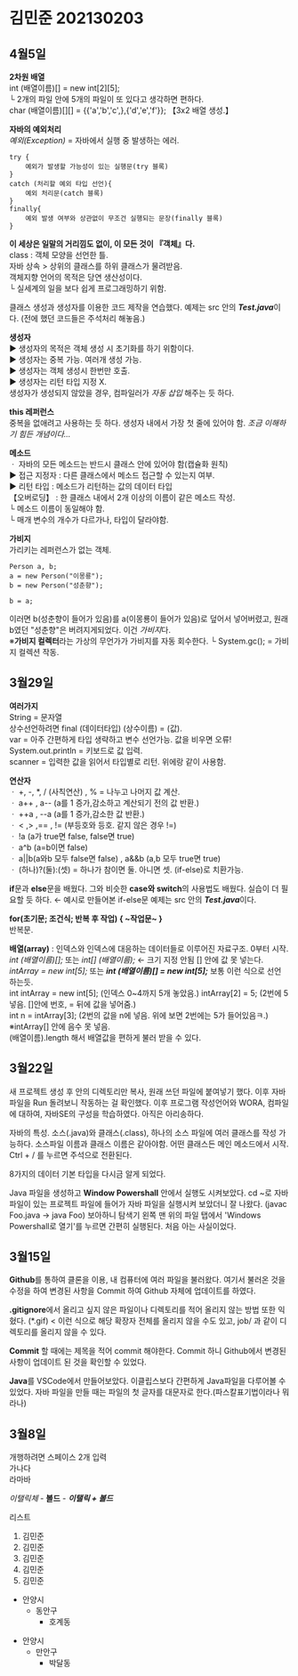 # 김민준 202130203

## 4월5일
**2차원 배열**  
int (배열이름)[] = new int[2][5];  
    └ 2개의 파일 안에 5개의 파일이 또 있다고 생각하면 편하다.  
char (배열이름)[][] = {{'a','b','c',},{'d','e','f'}}; 【3x2 배열 생성.】  

**자바의 예외처리**  
*예외(Exception)* = 자바에서 실행 중 발생하는 에러.  
```
try {  
    예외가 발생할 가능성이 있는 실행문(try 블록)  
}  
catch (처리할 예외 타입 선언){  
    예외 처리문(catch 블록)  
}  
finally{  
    예외 발생 여부와 상관없이 무조건 실행되는 문장(finally 블록)  
}  
```
**이 세상은 일말의 거리낌도 없이, 이 모든 것이 『객체』다.**  
class : 객체 모양을 선언한 틀.  
자바 상속 > 상위의 클래스를 하위 클래스가 물려받음.  
객체지향 언어의 목적은 당연 생산성이다.  
    └ 실세계의 일을 보다 쉽게 프로그래밍하기 위함.  

클래스 생성과 생성자를 이용한 코드 제작을 연습했다. 예제는 src 안의 ***Test.java***이다. (전에 했던 코드들은 주석처리 해놓음.)

**생성자**  
▶ 생성자의 목적은 객체 생성 시 초기화를 하기 위함이다.  
▶ 생성자는 중복 가능. 여러개 생성 가능.  
▶ 생성자는 객체 생성시 한번만 호출.  
▶ 생성자는 리턴 타입 지정 X.  
생성자가 생성되지 않았을 경우, 컴파일러가 *자동 삽입* 해주는 듯 하다.

**this 레퍼런스**  
중복을 없애려고 사용하는 듯 하다. 생성자 내에서 가장 첫 줄에 있어야 함. *조금 이해하기 힘든 개념이다...*  

**메소드**  
ㆍ 자바의 모든 메소드는 반드시 클래스 안에 있어야 함(캡슐화 원칙)  
▶ 접근 지정자 : 다른 클래스에서 메소드 접근할 수 있는지 여부.  
▶ 리턴 타입 : 메소드가 리턴하는 값의 데이터 타입  
【오버로딩】 : 한 클래스 내에서 2개 이상의 이름이 같은 메소드 작성.  
    └ 메소드 이름이 동일해야 함.  
    └ 매개 변수의 개수가 다르가나, 타입이 달라야함.  

**가비지**  
가리키는 레퍼런스가 없는 객체.  
```
Person a, b;
a = new Person("이몽룡");
b = new Person("성춘향");

b = a;
```
이러면 b(성춘향이 들어가 있음)를 a(이몽룡이 들어가 있음)로 덮어서 넣어버렸고, 원래 b였던 "성춘향"은 버려지게되었다. 이건 *가비지*다.  
※**가비지 컬렉터**라는 가상의 무언가가 가비지를 자동 회수한다.
    └ System.gc();   =   가비지 컬렉션 작동.

## 3월29일
**여러가지**  
String = 문자열  
상수선언하려면 final (데이터타입) (상수이름) = (값).  
var = 아주 간편하게 타입 생략하고 변수 선언가능. 값을 비우면 오류!  
System.out.println = 키보드로 값 입력.  
scanner = 입력한 값을 읽어서 타입별로 리턴. 위에랑 같이 사용함.  

**연산자**  
ㆍ +, -, *, / (사칙연산) , % = 나누고 나머지 값 계산.  
ㆍ a++ , a-- (a를 1 증가,감소하고 계산되기 전의 값 반환.)  
ㆍ ++a , --a (a를 1 증가,감소한 값 반환.)  
ㆍ < ,> ,== , != (부등호와 등호. 같지 않은 경우 !=)  
ㆍ !a (a가 true면 false, false면 true)  
ㆍ a^b (a=b이면 false)  
ㆍ a||b(a와b 모두 false면 false) , a&&b (a,b 모두 true면 true)  
ㆍ (하나)?(둘):(셋) = 하나가 참이면 둘. 아니면 셋. (if-else)로 치환가능.  

**if**문과 **else**문을 배웠다. 그와 비슷한 **case와 switch**의 사용법도 배웠다. 실습이 더 필요할 듯 하다. ← 예시로 만들어본 if-else문 예제는 src 안의 ***Test.java***이다.

**for(초기문; 조건식; 반복 후 작업) { ~작업문~ }**  
반복문.

**배열(array)** : 인덱스와 인덱스에 대응하는 데이터들로 이루어진 자료구조. 0부터 시작.  
*int (배열이름)[];* 또는 *int[] (배열이름);* ← 크기 지정 안됨 [] 안에 값 못 넣는다.  
*intArray = new int[5];* 또는 ***int (배열이름)[] = new int[5];*** 보통 이런 식으로 선언 하는듯.  
int intArray = new int[5]; (인덱스 0~4까지 5개 놓았음.)
intArray[2] = 5; (2번에 5 넣음. []안에 번호, = 뒤에 값을 넣어줌.)  
int n = intArray[3]; (2번의 값을 n에 넣음. 위에 보면 2번에는 5가 들어있음ㅋ.)  
※intArray[] 안에 음수 못 넣음.  
(배열이름).length 해서 배열값을 편하게 불러 받을 수 있다.

## 3월22일
새 프로젝트 생성 후 안의 디렉토리만 복사, 원래 쓰던 파일에 붙여넣기 했다. 이후 자바 파일을 Run 돌려보니 작동하는 걸 확인했다. 이후 프로그램 작성언어와 WORA, 컴파일에 대하여, 자바SE의 구성을 학습하였다. 아직은 아리송하다.

자바의 특성. 소스(.java)와 클래스(.class), 하나의 소스 파일에 여러 클래스를 작성 가능하다. 소스파일 이름과 클래스 이름은 같아야함. 어떤 클래스든 메인 메소드에서 시작. Ctrl + / 를 누르면 주석으로 전환된다.

8가지의 데이터 기본 타입을 다시금 알게 되었다.

Java 파일을 생성하고 **Window Powershall** 안에서 실행도 시켜보았다. cd ~로 자바 파일이 있는 프로젝트 파일에 들어가 자바 파일을 실행시켜 보았더니 잘 나왔다. (javac Foo.java → java Foo) 보아하니 탐색기 왼쪽 맨 위의 파일 탭에서 'Windows Powershall로 열기'를 누르면 간편히 실행된다. 처음 아는 사실이었다.

## 3월15일
**Github**를 통하여 클론을 이용, 내 컴퓨터에 여러 파일을 불러왔다.
여기서 불러온 것을 수정을 하여 변경된 사항을 Commit 하여 Github 자체에 업데이트를 하였다.

 **.gitignore**에서 올리고 싶지 않은 파일이나 디렉토리를 적어 올리지 않는 방법 또한 익혔다.
 (*.gif) < 이런 식으로 해당 확장자 전체를 올리지 않을 수도 있고, job/ 과 같이 디렉토리를 올리지 않을 수 있다.

 **Commit** 할 때에는 제목을 적어 commit 해야한다. Commit 하니 Github에서 변경된 사항이 업데이트 된 것을 확인할 수 있었다.

 **Java**를 VSCode에서 만들어보았다. 이클립스보다 간편하게 Java파일을 다루어볼 수 있었다. 자바 파일을 만들 때는 파일의 첫 글자를 대문자로 한다.(파스칼표기법이라나 뭐라나)

 ## 3월8일
 개행하려면 스페이스 2개 입력  
가나다  
라마바  

*이탤릭체* - **볼드** - ***이탤릭 + 볼드***  

리스트 <list>
1. 김민준
2. 김민준
8. 김민준
4. 김민준
5. 김민준

* 안양시
    * 동안구
        * 호계동
- 안양시
    - 만안구
        - 박달동